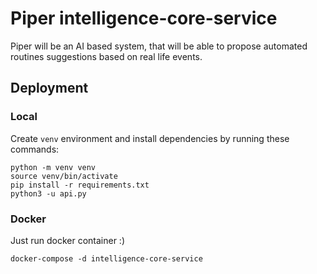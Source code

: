 # Piper intelligence-core-service
Piper will be an AI based system, that will be able to propose automated routines suggestions based on real life events.

## Deployment

### Local
Create `venv` environment and install dependencies by running these commands: 
```
python -m venv venv
source venv/bin/activate
pip install -r requirements.txt
python3 -u api.py
```
### Docker
Just run docker container :) 
```
docker-compose -d intelligence-core-service
```
